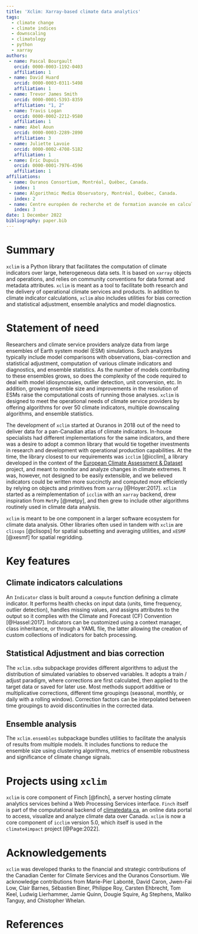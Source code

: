 ```yaml
---
title: 'Xclim: Xarray-based climate data analytics'
tags:
  - climate change
  - climate indices
  - downscaling
  - climatology
  - python
  - xarray
authors:
 - name: Pascal Bourgault
   orcid: 0000-0003-1192-0403
   affiliation: 1
 - name: David Huard
   orcid: 0000-0003-0311-5498
   affiliation: 1
 - name: Trevor James Smith
   orcid: 0000-0001-5393-8359
   affiliation: "1, 2"
 - name: Travis Logan
   orcid: 0000-0002-2212-9580
   affiliation: 1
 - name: Abel Aoun
   orcid: 0000-0003-2289-2890
   affiliation: 3
 - name: Juliette Lavoie
   orcid: 0000-0002-4708-5182
   affiliation: 1
 - name: Éric Dupuis
   orcid: 0000-0001-7976-4596
   affiliation: 1
affiliations:
 - name: Ouranos Consortium, Montréal, Québec, Canada.
   index: 1
 - name: Algorithmic Media Observatory, Montréal, Québec, Canada.
   index: 2
 - name: Centre européen de recherche et de formation avancée en calcul scientifique (CERFACS)
   index: 3
date: 1 December 2022
bibliography: paper.bib
---
```


# Summary

`xclim` is a Python library that facilitates the computation of climate indicators over large, heterogeneous data sets. It is based on `xarray` objects and operations, and relies on community conventions for data format and metadata attributes. `xclim` is meant as a tool to facilitate both research and the delivery of operational climate services and products. In addition to climate indicator calculations, `xclim` also includes utilities for bias correction and statistical adjustment, ensemble analytics and model diagnostics.

# Statement of need

Researchers and climate service providers analyze data from large ensembles of Earth system model (ESM) simulations. Such analyzes typically include model comparisons with observations, bias-correction and statistical adjustment, computation of various climate indicators and diagnostics, and ensemble statistics. As the number of models contributing to these ensembles grows, so does the complexity of the code required to deal with model idiosyncrasies, outlier detection, unit conversion, etc. In addition, growing ensemble size and improvements in the resolution of ESMs raise the computational costs of running those analyses. `xclim` is designed to meet the operational needs of climate service providers by offering algorithms for over 50 climate indicators, multiple downscaling algorithms, and ensemble statistics.

The development of `xclim` started at Ouranos in 2018 out of the need to deliver data for a pan-Canadian atlas of climate indicators. In-house specialists had different implementations for the same indicators, and there was a desire to adopt a common library that would tie together investments in research and development with operational production capabilities. At the time, the library closest to our requirements was `icclim` [@icclim], a library developed in the context of the [European Climate Assessment & Dataset](https://www.ecad.eu/) project, and meant to monitor and analyze changes in climate extremes. It was, however, not designed to be easily extensible, and we believed indicators could be written more succinctly and computed more efficiently by relying on objects and primitives from `xarray` [@Hoyer:2017]. `xclim` started as a reimplementation of `icclim` with an `xarray` backend, drew inspiration from `MetPy` [@metpy], and then grew to include other algorithms routinely used in climate data analysis.

`xclim` is meant to be one component in a larger software ecosystem for climate data analysis. Other libraries often used in tandem with `xclim` are `clisops` [@clisops] for spatial subsetting and averaging utilities, and `xESMF` [@xesmf] for spatial regridding.

# Key features

## Climate indicators calculations

An `Indicator` class is built around a `compute` function defining a climate indicator. It performs health checks on input data (units, time frequency, outlier detection), handles missing values, and assigns attributes to the output so it complies with the Climate and Forecast (CF) Convention [@Hassel:2017]. Indicators can be customized using a context manager, class inheritance, or through a YAML file, the latter allowing the creation of custom collections of indicators for batch processing.

## Statistical Adjustment and bias correction

The `xclim.sdba` subpackage provides different algorithms to adjust the distribution of simulated variables to observed variables. It adopts a train / adjust paradigm, where corrections are first calculated, then applied to the target data or saved for later use. Most methods support additive or multiplicative corrections, different time groupings (seasonal, monthly, or daily with a rolling window). Correction factors can be interpolated between time groupings to avoid discontinuities in the corrected data.

## Ensemble analysis

The `xclim.ensembles` subpackage bundles utilities to facilitate the analysis of results from multiple models. It includes functions to reduce the ensemble size using clustering algorithms, metrics of ensemble robustness and significance of climate change signals.


# Projects using `xclim`

`xclim` is core component of Finch [@finch], a server hosting climate analytics services behind a Web Processing Services interface. `Finch` itself is part of the computational backend of [climatedata.ca](https://climatedata.ca), an online data portal to access, visualize and analyze climate data over Canada. `xclim` is now a core component of `icclim` version 5.0, which itself is used in the `climate4impact` project [@Page:2022].


# Acknowledgements

`xclim` was developed thanks to the financial and strategic contributions of the Canadian Center for Climate Services and the Ouranos Consortium. We acknowledge contributions from Marie-Pier Labonté, David Caron, Jwen-Fai Low, Clair Barnes, Sébastien Biner, Philippe Roy, Carsten Ehbrecht, Tom Keel, Ludwig Lierhammer, Jamie Quinn, Dougie Squire, Ag Stephens, Maliko Tanguy, and Chistopher Whelan.

# References
